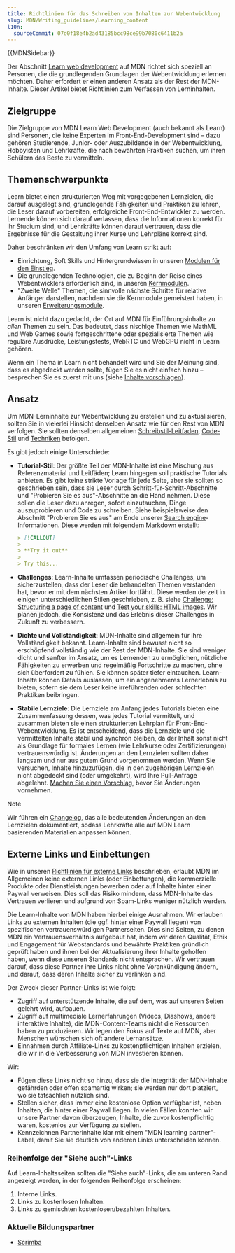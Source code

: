 ```yaml
---
title: Richtlinien für das Schreiben von Inhalten zur Webentwicklung
slug: MDN/Writing_guidelines/Learning_content
l10n:
  sourceCommit: 07d0f18e4b2ad43185bcc98ce99b7080c6411b2a
---
```


{{MDNSidebar}}

Der Abschnitt [Learn web development](/de/docs/Learn_web_development) auf MDN richtet sich speziell an Personen, die die grundlegenden Grundlagen der Webentwicklung erlernen möchten. Daher erfordert er einen anderen Ansatz als der Rest der MDN-Inhalte. Dieser Artikel bietet Richtlinien zum Verfassen von Lerninhalten.

## Zielgruppe

Die Zielgruppe von MDN Learn Web Development (auch bekannt als Learn) sind Personen, die keine Experten im Front-End-Development sind – dazu gehören Studierende, Junior- oder Auszubildende in der Webentwicklung, Hobbyisten und Lehrkräfte, die nach bewährten Praktiken suchen, um ihren Schülern das Beste zu vermitteln.

## Themenschwerpunkte

Learn bietet einen strukturierten Weg mit vorgegebenen Lernzielen, die darauf ausgelegt sind, grundlegende Fähigkeiten und Praktiken zu lehren, die Leser darauf vorbereiten, erfolgreiche Front-End-Entwickler zu werden. Lernende können sich darauf verlassen, dass die Informationen korrekt für ihr Studium sind, und Lehrkräfte können darauf vertrauen, dass die Ergebnisse für die Gestaltung ihrer Kurse und Lehrpläne korrekt sind.

Daher beschränken wir den Umfang von Learn strikt auf:

- Einrichtung, Soft Skills und Hintergrundwissen in unseren [Modulen für den Einstieg](/de/docs/Learn_web_development/Getting_started).
- Die grundlegenden Technologien, die zu Beginn der Reise eines Webentwicklers erforderlich sind, in unseren [Kernmodulen](/de/docs/Learn_web_development/Core).
- "Zweite Welle" Themen, die sinnvolle nächste Schritte für relative Anfänger darstellen, nachdem sie die Kernmodule gemeistert haben, in unseren [Erweiterungsmodule](/de/docs/Learn_web_development/Extensions).

Learn ist nicht dazu gedacht, der Ort auf MDN für Einführungsinhalte zu _allen_ Themen zu sein. Das bedeutet, dass nischige Themen wie MathML und Web Games sowie fortgeschrittene oder spezialisierte Themen wie reguläre Ausdrücke, Leistungstests, WebRTC und WebGPU nicht in Learn gehören.

Wenn ein Thema in Learn nicht behandelt wird und Sie der Meinung sind, dass es abgedeckt werden sollte, fügen Sie es nicht einfach hinzu – besprechen Sie es zuerst mit uns (siehe [Inhalte vorschlagen](/de/docs/MDN/Writing_guidelines/What_we_write#suggesting_content)).

## Ansatz

Um MDN-Lerninhalte zur Webentwicklung zu erstellen und zu aktualisieren, sollten Sie in vielerlei Hinsicht denselben Ansatz wie für den Rest von MDN verfolgen. Sie sollten denselben allgemeinen [Schreibstil-Leitfaden](/de/docs/MDN/Writing_guidelines/Writing_style_guide), [Code-Stil](/de/docs/MDN/Writing_guidelines/Writing_style_guide/Code_style_guide) und [Techniken](/de/docs/MDN/Writing_guidelines/Howto) befolgen.

Es gibt jedoch einige Unterschiede:

- **Tutorial-Stil**: Der größte Teil der MDN-Inhalte ist eine Mischung aus Referenzmaterial und Leitfäden; Learn hingegen soll praktische Tutorials anbieten. Es gibt keine strikte Vorlage für jede Seite, aber sie sollten so geschrieben sein, dass sie Leser durch Schritt-für-Schritt-Abschnitte und "Probieren Sie es aus"-Abschnitte an die Hand nehmen. Diese sollen die Leser dazu anregen, sofort einzutauchen, Dinge auszuprobieren und Code zu schreiben. Siehe beispielsweise den Abschnitt "Probieren Sie es aus" am Ende unserer [Search engine](/de/docs/Learn_web_development/Getting_started/Environment_setup/Browsing_the_web#search_engine)-Informationen. Diese werden mit folgendem Markdown erstellt:

  ```markdown
  > [!CALLOUT]
  >
  > **Try it out**
  >
  > Try this...
  ```

- **Challenges**: Learn-Inhalte umfassen periodische Challenges, um sicherzustellen, dass der Leser die behandelten Themen verstanden hat, bevor er mit dem nächsten Artikel fortfährt. Diese werden derzeit in einigen unterschiedlichen Stilen geschrieben, z. B. siehe [Challenge: Structuring a page of content](/de/docs/Learn_web_development/Core/Structuring_content/Structuring_a_page_of_content) und [Test your skills: HTML images](/de/docs/Learn_web_development/Core/Structuring_content/HTML_images/Test_your_skills:_HTML_images). Wir planen jedoch, die Konsistenz und das Erlebnis dieser Challenges in Zukunft zu verbessern.
- **Dichte und Vollständigkeit**: MDN-Inhalte sind allgemein für ihre Vollständigkeit bekannt. Learn-Inhalte sind bewusst nicht so erschöpfend vollständig wie der Rest der MDN-Inhalte. Sie sind weniger dicht und sanfter im Ansatz, um es Lernenden zu ermöglichen, nützliche Fähigkeiten zu erwerben und regelmäßig Fortschritte zu machen, ohne sich überfordert zu fühlen. Sie können später tiefer eintauchen. Learn-Inhalte können Details auslassen, um ein angenehmeres Lernerlebnis zu bieten, sofern sie dem Leser keine irreführenden oder schlechten Praktiken beibringen.
- **Stabile Lernziele**: Die Lernziele am Anfang jedes Tutorials bieten eine Zusammenfassung dessen, was jedes Tutorial vermittelt, und zusammen bieten sie einen strukturierten Lehrplan für Front-End-Webentwicklung. Es ist entscheidend, dass die Lernziele und die vermittelten Inhalte stabil und synchron bleiben, da der Inhalt sonst nicht als Grundlage für formales Lernen (wie Lehrkurse oder Zertifizierungen) vertrauenswürdig ist. Änderungen an den Lernzielen sollten daher langsam und nur aus gutem Grund vorgenommen werden. Wenn Sie versuchen, Inhalte hinzuzufügen, die in den zugehörigen Lernzielen nicht abgedeckt sind (oder umgekehrt), wird Ihre Pull-Anfrage abgelehnt. [Machen Sie einen Vorschlag](/de/docs/MDN/Writing_guidelines/What_we_write#suggesting_content), bevor Sie Änderungen vornehmen.

> [!NOTE]
> Wir führen ein [Changelog](/de/docs/Learn_web_development/Changelog), das alle bedeutenden Änderungen an den Lernzielen dokumentiert, sodass Lehrkräfte alle auf MDN Learn basierenden Materialien anpassen können.

## Externe Links und Einbettungen

Wie in unseren [Richtlinien für externe Links](/de/docs/MDN/Writing_guidelines/Writing_style_guide#external_links) beschrieben, erlaubt MDN im Allgemeinen keine externen Links (oder Einbettungen), die kommerzielle Produkte oder Dienstleistungen bewerben oder auf Inhalte hinter einer Paywall verweisen. Dies soll das Risiko mindern, dass MDN-Inhalte das Vertrauen verlieren und aufgrund von Spam-Links weniger nützlich werden.

Die Learn-Inhalte von MDN haben hierbei einige Ausnahmen. Wir erlauben Links zu externen Inhalten (die ggf. hinter einer Paywall liegen) von spezifischen vertrauenswürdigen Partnerseiten. Dies sind Seiten, zu denen MDN ein Vertrauensverhältnis aufgebaut hat, indem wir deren Qualität, Ethik und Engagement für Webstandards und bewährte Praktiken gründlich geprüft haben und ihnen bei der Aktualisierung ihrer Inhalte geholfen haben, wenn diese unseren Standards nicht entsprachen. Wir vertrauen darauf, dass diese Partner ihre Links nicht ohne Vorankündigung ändern, und darauf, dass deren Inhalte sicher zu verlinken sind.

Der Zweck dieser Partner-Links ist wie folgt:

- Zugriff auf unterstützende Inhalte, die auf dem, was auf unseren Seiten gelehrt wird, aufbauen.
- Zugriff auf multimediale Lernerfahrungen (Videos, Diashows, andere interaktive Inhalte), die MDN-Content-Teams nicht die Ressourcen haben zu produzieren. Wir legen den Fokus auf Texte auf MDN, aber Menschen wünschen sich oft andere Lernansätze.
- Einnahmen durch Affiliate-Links zu kostenpflichtigen Inhalten erzielen, die wir in die Verbesserung von MDN investieren können.

Wir:

- Fügen diese Links nicht so hinzu, dass sie die Integrität der MDN-Inhalte gefährden oder offen spamartig wirken; sie werden nur dort platziert, wo sie tatsächlich nützlich sind.
- Stellen sicher, dass immer eine kostenlose Option verfügbar ist, neben Inhalten, die hinter einer Paywall liegen. In vielen Fällen konnten wir unsere Partner davon überzeugen, Inhalte, die zuvor kostenpflichtig waren, kostenlos zur Verfügung zu stellen.
- Kennzeichnen Partnerinhalte klar mit einem "MDN learning partner"-Label, damit Sie sie deutlich von anderen Links unterscheiden können.

### Reihenfolge der "Siehe auch"-Links

Auf Learn-Inhaltsseiten sollten die "Siehe auch"-Links, die am unteren Rand angezeigt werden, in der folgenden Reihenfolge erscheinen:

1. Interne Links.
2. Links zu kostenlosen Inhalten.
3. Links zu gemischten kostenlosen/bezahlten Inhalten.

### Aktuelle Bildungspartner

- [Scrimba](https://scrimba.com/home)
